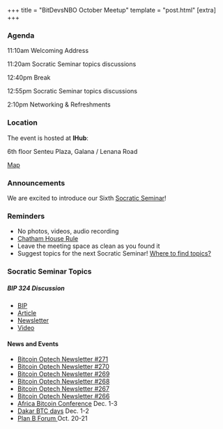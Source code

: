  +++
 title = "BitDevsNBO October Meetup"
 template = "post.html"
 [extra]
 +++

 ### Agenda

 11:10am Welcoming Address

 11:20am Socratic Seminar topics discussions

 12:40pm Break

 12:55pm Socratic Seminar topics discussions

 2:10pm Networking & Refreshments

 ### Location

 The event is hosted at **IHub**:

 6th floor Senteu Plaza, 
 Galana / Lenana Road 

 [Map](https://www.google.com/maps/place/iHub/@-1.2891199,36.7809786,17z/data=!3m1!4b1!4m5!3m4!1s0x182f109996536c39:0x4eb6d6e1e16b4153!8m2!3d-1.2891199!4d36.7831673)  


 ### Announcements

 We are excited to introduce our Sixth [Socratic Seminar](/about)!

 ### Reminders

   - No photos, videos, audio recording
   - [Chatham House Rule](https://www.chathamhouse.org/about-us/chatham-house-rule)
   - Leave the meeting space as clean as you found it
   - Suggest topics for the next Socratic Seminar! [Where to find topics?](/about/find-topics)

 ### Socratic Seminar Topics

   ##### BIP 324 Discussion
   - [BIP](https://github.com/bitcoin/bips/blob/master/bip-0324.mediawiki)
   - [Article](https://thebitcoinmanual.com/articles/what-is-bip324/)
   - [Newsletter](https://bitcoinops.org/en/topics/v2-p2p-transport/)
   - [Video](https://www.youtube.com/watch?v=7J7EfqknVpM)

    

 #### News and Events

   - [Bitcoin Optech Newsletter #271](https://bitcoinops.org/en/newsletters/2023/10/04/)
   - [Bitcoin Optech Newsletter #270](https://bitcoinops.org/en/newsletters/2023/09/27/)
   - [Bitcoin Optech Newsletter #269](https://bitcoinops.org/en/newsletters/2023/09/20/)
   - [Bitcoin Optech Newsletter #268](https://bitcoinops.org/en/newsletters/2023/09/13/)
   - [Bitcoin Optech Newsletter #267](https://bitcoinops.org/en/newsletters/2023/09/06/)
   - [Bitcoin Optech Newsletter #266](https://bitcoinops.org/en/newsletters/2023/08/30/)
   - [Africa Bitcoin Conference](https://www.afrobitcoin.org) Dec. 1-3
   - [Dakar BTC days](https://dakarbitcoindays.com/) Dec. 1-2
   - [Plan B Forum ](https://planb.lugano.ch/planb-forum/) Oct. 20-21